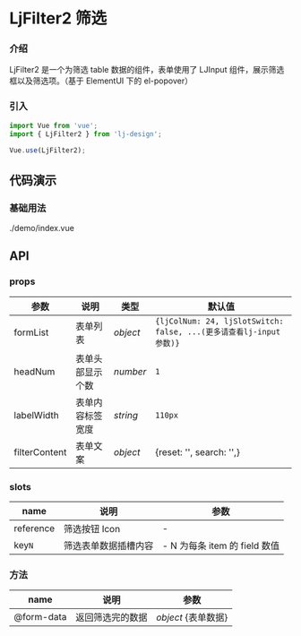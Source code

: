 # LjFilter2 筛选

### 介绍

LjFilter2 是一个为筛选 table 数据的组件，表单使用了 LJInput 组件，展示筛选框以及筛选项。（基于 ElementUI 下的 el-popover）

### 引入

```js
import Vue from 'vue';
import { LjFilter2 } from 'lj-design';

Vue.use(LjFilter2);
```

## 代码演示

### 基础用法

<demo-code>./demo/index.vue</demo-code>

## API

### props

| 参数          | 说明             | 类型     | 默认值                   |
| ------------- | ---------------- | -------- | ------------------------ |
| formList      | 表单列表         | _object_ | `{ljColNum: 24, ljSlotSwitch: false, ...(更多请查看lj-input参数)}`                     |
| headNum       | 表单头部显示个数 | _number_ | `1`                     |
| labelWidth    | 表单内容标签宽度 | _string_ | `110px`                  |
| filterContent | 表单文案         | _object_ | {reset: '', search: '',} |

### slots

| name      | 说明                            | 参数                          |
| --------- | ------------------------------- | ----------------------------- |
| reference | 筛选按钮 Icon                   | -                             |
| key`N`    | 筛选表单数据插槽内容 | - N 为每条 item 的 field 数值 |

### 方法

| name       | 说明             | 参数                |
| ---------- | ---------------- | ------------------- |
| @form-data | 返回筛选完的数据 | _object_ {表单数据} |
